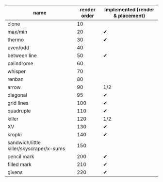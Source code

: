 | name | render order | implemented (render & placement)
|---|---|---|
| clone | 10 | |
| max/min | 20 | ✔ |
| thermo | 30 | ✔ |
| even/odd | 40 | |
| between line | 50 | ✔
| palindrome | 60 | |
| whisper | 70 | |
| renban | 80 | |
| arrow | 90 | 1/2 |
| diagonal | 95 | ✔ |
| grid lines | 100 | ✔ |
| quadruple | 110 | ✔ |
| killer | 120 | 1/2 |
| XV | 130 | ✔ |
| kropki | 140 | ✔ |
| sandwich/little killer/skyscraper/x-sums | 150 | |
| pencil mark | 200 | ✔ |
| filled mark | 210 | ✔ |
| givens | 220 | ✔ |
